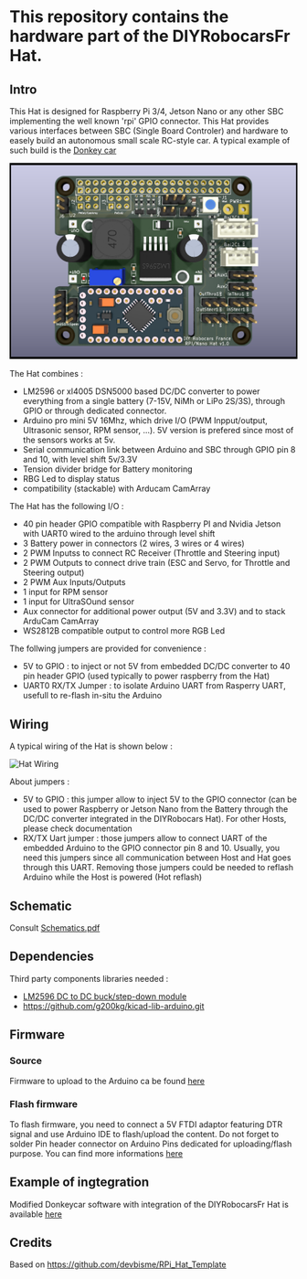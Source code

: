 # This repository contains the hardware part of the DIYRobocarsFr Hat.

## Intro
This Hat is designed for Raspberry Pi 3/4, Jetson Nano or any other SBC implementing the well known 'rpi' GPIO connector.
This Hat provides various interfaces between SBC (Single Board Controler) and hardware to easely build an autonomous small scale RC-style car.
A typical example of such build is the [Donkey car](https://www.donkeycar.com/)

![DIY Robocars FR Hat](doc/RobocarsHatv1.0.png)

The Hat combines :
- LM2596 or xl4005 DSN5000 based DC/DC converter to power everything from a single battery (7-15V, NiMh or LiPo 2S/3S), through GPIO or through dedicated connector.
- Arduino pro mini 5V 16Mhz, which drive I/O (PWM Inpput/output, Ultrasonic sensor, RPM sensor, ...). 5V version is prefered since most of the sensors works at 5v.
- Serial communication link between Arduino and SBC through GPIO pin 8 and 10, with level shift 5v/3.3V 
- Tension divider bridge for Battery monitoring
- RBG Led to display status
- compatibility (stackable) with Arducam CamArray

The Hat has the following I/O :
- 40 pin header GPIO compatible with Raspberry PI and Nvidia Jetson with UART0 wired to the arduino through level shift
- 3 Battery power in connectors (2 wires, 3 wires or 4 wires)
- 2 PWM Inputss to connect RC Receiver (Throttle and Steering input)
- 2 PWM Outputs to connect drive train (ESC and Servo, for Throttle and Steering output) 
- 2 PWM Aux Inputs/Outputs
- 1 input for RPM sensor
- 1 input for UltraSOund sensor
- Aux connector for additional power output (5V and 3.3V) and to stack ArduCam CamArray
- WS2812B compatible output to control more RGB Led

The follwing jumpers are provided for convenience :
- 5V to GPIO : to inject or not 5V from embedded DC/DC converter to 40 pin header GPIO (used typically to power raspberry from the Hat)
- UART0 RX/TX Jumper : to isolate Arduino UART from Rasperry UART, usefull to re-flash in-situ the Arduino

## Wiring
A typical wiring of the Hat is shown below : 

![Hat Wiring](doc/Wiring.png)

About jumpers :
- 5V to GPIO : this jumper allow to inject 5V to the GPIO connector (can be used to power Raspberry or Jetson Nano from the Battery through the DC/DC converter integrated in the DIYRobocars Hat). For other Hosts, please check documentation
- RX/TX Uart jumper : those jumpers allow to connect UART of the embedded Arduino to the GPIO connector pin 8 and 10. Usually, you need this jumpers since all communication between Host and Hat goes through this UART. Removing those jumpers could be needed to reflash Arduino while the Host is powered (Hot reflash)

## Schematic

Consult [Schematics.pdf](doc/Schematics.pdf)

## Dependencies

Third party components libraries needed :
* [LM2596 DC to DC buck/step-down module](https://github.com/yet-another-average-joe/KiCad-Chinese_Modules/tree/main/DCDC_StepDown_LM2596)
* https://github.com/g200kg/kicad-lib-arduino.git

## Firmware

### Source
Firmware to upload to the Arduino ca be found [here](https://github.com/btrinite/robocars_hat)

### Flash firmware
To flash firmware, you need to connect a 5V FTDI adaptor featuring DTR signal and use Arduino IDE to flash/upload the content.
Do not forget to solder Pin header connector on Arduino Pins dedicated for uploading/flash purpose.
You can find more informations [here](https://www.arduino.cc/en/Guide/ArduinoProMini)


## Example of ingtegration
Modified Donkeycar software with integration of the DIYRobocarsFr Hat is available [here](https://github.com/btrinite/donkey_with_robocars_hat)

## Credits
Based on https://github.com/devbisme/RPi_Hat_Template

